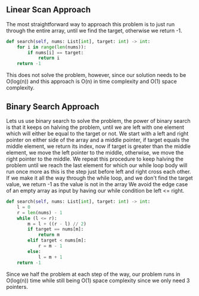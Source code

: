 ## Linear Scan Approach
The most straightforward way to approach this problem is to just run through the entire array, until we find the target, otherwise we return -1.
``` python
def search(self, nums: List[int], target: int) -> int:
	for i in range(len(nums)):
		if nums[i] == target:
			return i
	return -1
```
This does not solve the problem, however, since our solution needs to be O(log(n)) and this approach is O(n) in time complexity and O(1) space complexity.
## Binary Search Approach
Lets us use binary search to solve the problem, the power of binary search is that it keeps on halving the problem, until we are left with one element which will either be equal to the target or not. We start with a left and right pointer on either side of the array and a middle pointer, if target equals the middle element, we return its index, now if target is greater than the middle element, we move the left pointer to the middle, otherwise, we move the right pointer to the middle. We repeat this procedure to keep halving the problem until we reach the last element for which our while loop body will run once more as this is the step just before left and right cross each other. If we make it all the way through the while loop, and we don't find the target value, we return -1 as the value is not in the array We avoid the edge case of an empty array as input by having our while condition be left <= right. 
``` python
def search(self, nums: List[int], target: int) -> int:
	l = 0
	r = len(nums) - 1
	while (l <= r):
		m = l + ((r - l) // 2)
		if target == nums[m]:
			return m
		elif target < nums[m]:
			r = m - 1
		else:
			l = m + 1
	return -1
```
Since we half the problem at each step of the way, our problem runs in O(log(n)) time while still being O(1) space complexity since we only need 3 pointers.
